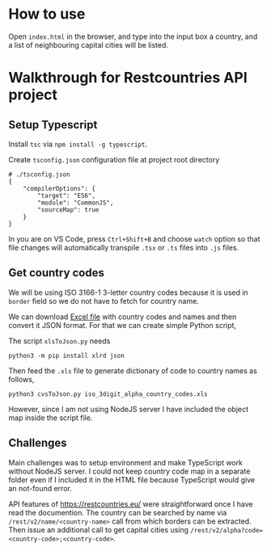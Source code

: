 # How to use

Open `index.html` in the browser, and type into the input box a country, and a list of neighbouring capital cities will be listed.

# Walkthrough for Restcountries API project

## Setup Typescript

Install `tsc` via `npm install -g typescript`.

Create `tsconfig.json` configuration file at project root directory
```
# ./tsconfig.json
{
    "compilerOptions": {
        "target": "ES6",
        "module": "CommonJS",
        "sourceMap": true
    }
}
```

In you are on VS Code, press `Ctrl+Shift+B` and choose `watch` option so that file changes will automatically transpile `.tsx` or `.ts` files into `.js` files.

## Get country codes

We will be using ISO 3166-1 3-letter country codes because it is used in `border` field so we do not have to fetch for country name.

We can download [Excel file](https://www.dnb.com/content/dam/english/dnb-solutions/sales-and-marketing/iso_3digit_alpha_country_codes.xls) with country codes and names and then convert it JSON format. For that we can create simple Python script,

The script `xlsToJson.py` needs
```
python3 -m pip install xlrd json
```

Then feed the `.xls` file to generate dictionary of code to country names as follows,

```
python3 cvsToJson.py iso_3digit_alpha_country_codes.xls 
```

However, since I am not using NodeJS server I have included the object map inside the script file.

## Challenges

Main challenges was to setup environment and make TypeScript work without NodeJS server. I could not keep country code map in a separate folder even if I included it in the HTML file because TypeScript would give an not-found error. 

API features of https://restcountries.eu/ were straightforward once I have read the documention. The country can be searched by name via `/rest/v2/name/<country-name>` call from which borders can be extracted. Then issue an additional call to get capital cities using `/rest/v2/alpha?code=<country-code>;<country-code>`.